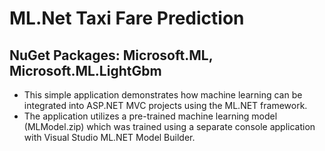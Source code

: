 # ML.Net Taxi Fare Prediction

## NuGet Packages: Microsoft.ML, Microsoft.ML.LightGbm


* This simple application demonstrates how machine learning can be integrated into ASP.NET MVC projects using the ML.NET framework. 
* The application utilizes a pre-trained machine learning model (MLModel.zip) which was trained using a separate console application with Visual Studio ML.NET Model Builder.


